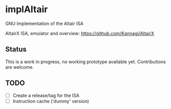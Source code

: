 # implAltair
GNU Implementation of the Altair ISA

AltairX ISA, emulator and overview: https://github.com/Kannagi/AltairX

## Status
This is a work in progress, no working prototype available yet.
Contributions are welcome.

## TODO
 - [ ] Create a release/tag for the ISA
 - [ ] Instruction cache ('dummy' version)
